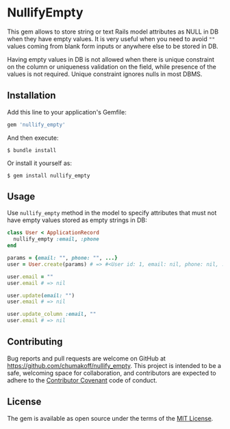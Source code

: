 # NullifyEmpty

This gem allows to store string or text Rails model attributes as NULL in DB when they have empty values.
It is very useful when you need to avoid `""` values coming from blank form inputs or anywhere else to be stored in DB.

Having empty values in DB is not allowed when there is unique constraint on the column or uniqueness validation on the field, while presence of the values is not required. Unique constraint ignores nulls in most DBMS.


## Installation

Add this line to your application's Gemfile:

```ruby
gem 'nullify_empty'
```

And then execute:

    $ bundle install

Or install it yourself as:

    $ gem install nullify_empty

## Usage

Use `nullify_empty` method in the model to specify attributes that must not have empty values stored as empty strings in DB:

``` ruby
class User < ApplicationRecord
  nullify_empty :email, :phone
end
```


``` ruby
params = {email: "", phone: "", ...}
user = User.create(params) # => #<User id: 1, email: nil, phone: nil, ... > 

user.email = ""
user.email # => nil

user.update(email: "")
user.email # => nil

user.update_column :email, ""
user.email # => nil

```


## Contributing

Bug reports and pull requests are welcome on GitHub at https://github.com/chumakoff/nullify_empty. This project is intended to be a safe, welcoming space for collaboration, and contributors are expected to adhere to the [Contributor Covenant](http://contributor-covenant.org) code of conduct.

## License

The gem is available as open source under the terms of the [MIT License](http://opensource.org/licenses/MIT).
